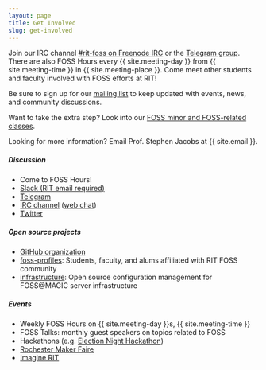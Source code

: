 ```yaml
---
layout: page
title: Get Involved
slug: get-involved
---
```


Join our IRC channel [#rit-foss on Freenode IRC](https://webchat.freenode.net/?channels=rit-foss) or the [Telegram group](https://telegram.me/fossrit).
There are also FOSS Hours every {{ site.meeting-day }} from {{ site.meeting-time }} in {{ site.meeting-place }}.
Come meet other students and faculty involved with FOSS efforts at RIT!

Be sure to sign up for our [mailing list](https://lists.fedoraproject.org/admin/lists/fossrit.lists.fedorahosted.org/ "FOSS@MAGIC mailing list") to keep updated with events, news, and community discussions.

Want to take the extra step?
Look into our [FOSS minor and FOSS-related classes](https://www.rit.edu/study/free-and-open-source-software-and-free-culture-minor).

Looking for more information? Email Prof. Stephen Jacobs at {{ site.email }}.


##### Discussion

* Come to FOSS Hours!
* [Slack (RIT email required)](https://rit-lug.slack.com/)
* [Telegram](https://telegram.me/fossrit)
* [IRC channel](ircs://irc.freenode.net/rit-foss) ([web chat](https://webchat.freenode.net/?channels=rit-foss))
* [Twitter](https://twitter.com/RITMAGIC)


##### Open source projects

* [GitHub organization](https://github.com/FOSSRIT)
* [foss-profiles](https://github.com/FOSSRIT/foss-profiles): Students, faculty, and alums affiliated with RIT FOSS community
* [infrastructure](https://github.com/FOSSRIT/infrastructure): Open source configuration management for FOSS@MAGIC server infrastructure


##### Events

* Weekly FOSS Hours on {{ site.meeting-day }}s, {{ site.meeting-time }}
* FOSS Talks: monthly guest speakers on topics related to FOSS
* Hackathons (e.g. [Election Night Hackathon](/events/2018/11/06/election-night-hackathon))
* [Rochester Maker Faire](https://rochester.makerfaire.com/)
* [Imagine RIT](https://rit.edu/imagine)
